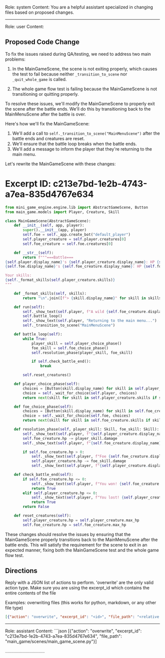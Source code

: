 Role: system
Content: You are a helpful assistant specialized in changing files based on proposed changes.
__________________
Role: user
Content: 
## Proposed Code Change
To fix the issues raised during QA/testing, we need to address two main problems:

1. In the MainGameScene, the scene is not exiting properly, which causes the test to fail because neither `_transition_to_scene` nor `_quit_whole_game` is called.

2. The whole game flow test is failing because the MainGameScene is not transitioning or quitting properly.

To resolve these issues, we'll modify the MainGameScene to properly exit the scene after the battle ends. We'll do this by transitioning back to the MainMenuScene after the battle is over.

Here's how we'll fix the MainGameScene:

1. We'll add a call to `self._transition_to_scene("MainMenuScene")` after the battle ends and creatures are reset.
2. We'll ensure that the battle loop breaks when the battle ends.
3. We'll add a message to inform the player that they're returning to the main menu.

Let's rewrite the MainGameScene with these changes:

# Excerpt ID: c213e7bd-1e2b-4743-a7ea-835d4767e634
```python main_game/scenes/main_game_scene.py
from mini_game_engine.engine.lib import AbstractGameScene, Button
from main_game.models import Player, Creature, Skill

class MainGameScene(AbstractGameScene):
    def __init__(self, app, player):
        super().__init__(app, player)
        self.foe = self._app.create_bot("default_player")
        self.player_creature = self.player.creatures[0]
        self.foe_creature = self.foe.creatures[0]

    def __str__(self):
        return f"""===Battle===
{self.player.display_name}'s {self.player_creature.display_name}: HP {self.player_creature.hp}/{self.player_creature.max_hp}
{self.foe.display_name}'s {self.foe_creature.display_name}: HP {self.foe_creature.hp}/{self.foe_creature.max_hp}

Your skills:
{self._format_skills(self.player_creature.skills)}
"""

    def _format_skills(self, skills):
        return "\n".join([f"> {skill.display_name}" for skill in skills])

    def run(self):
        self._show_text(self.player, f"A wild {self.foe_creature.display_name} appeared!")
        self.battle_loop()
        self._show_text(self.player, "Returning to the main menu...")
        self._transition_to_scene("MainMenuScene")

    def battle_loop(self):
        while True:
            player_skill = self.player_choice_phase()
            foe_skill = self.foe_choice_phase()
            self.resolution_phase(player_skill, foe_skill)

            if self.check_battle_end():
                break

        self.reset_creatures()

    def player_choice_phase(self):
        choices = [Button(skill.display_name) for skill in self.player_creature.skills]
        choice = self._wait_for_choice(self.player, choices)
        return next(skill for skill in self.player_creature.skills if skill.display_name == choice.display_name)

    def foe_choice_phase(self):
        choices = [Button(skill.display_name) for skill in self.foe_creature.skills]
        choice = self._wait_for_choice(self.foe, choices)
        return next(skill for skill in self.foe_creature.skills if skill.display_name == choice.display_name)

    def resolution_phase(self, player_skill: Skill, foe_skill: Skill):
        self._show_text(self.player, f"{self.player_creature.display_name} used {player_skill.display_name}!")
        self.foe_creature.hp -= player_skill.damage
        self._show_text(self.player, f"{self.foe_creature.display_name} took {player_skill.damage} damage!")

        if self.foe_creature.hp > 0:
            self._show_text(self.player, f"Foe {self.foe_creature.display_name} used {foe_skill.display_name}!")
            self.player_creature.hp -= foe_skill.damage
            self._show_text(self.player, f"{self.player_creature.display_name} took {foe_skill.damage} damage!")

    def check_battle_end(self):
        if self.foe_creature.hp <= 0:
            self._show_text(self.player, f"You won! {self.foe_creature.display_name} fainted!")
            return True
        elif self.player_creature.hp <= 0:
            self._show_text(self.player, f"You lost! {self.player_creature.display_name} fainted!")
            return True
        return False

    def reset_creatures(self):
        self.player_creature.hp = self.player_creature.max_hp
        self.foe_creature.hp = self.foe_creature.max_hp
```

These changes should resolve the issues by ensuring that the MainGameScene properly transitions back to the MainMenuScene after the battle ends. This will satisfy the requirement for the scene to exit in an expected manner, fixing both the MainGameScene test and the whole game flow test.

## Directions
Reply with a JSON list of actions to perform. 'overwrite' are the only valid action type. 
Make sure you are using the excerpt_id which contains the entire contents of the file

Examples:
overwriting files (this works for python, markdown, or any other file type)
```json output_example1
[{"action": "overwrite", "excerpt_id": "<id>", "file_path": "<relative file path>"}]
```

__________________
Role: assistant
Content: ```json
[{"action": "overwrite", "excerpt_id": "c213e7bd-1e2b-4743-a7ea-835d4767e634", "file_path": "main_game/scenes/main_game_scene.py"}]
```
__________________
